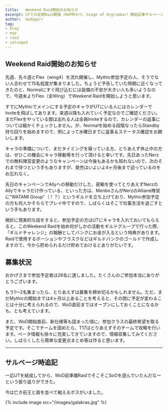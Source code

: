 ```yaml
---
title:   Weekend Raid開始のお知らせ
excerpt: UTでの定期Raid開催（MoP終わり、Siege of Orgrimmar）開始記事サルベージ
author:  Gadagarr
tag:
- blog
- mop
- raid
- salvaged
---
```


## Weekend Raid開始のお知らせ

先週、先々週とFlex（wing4）を流れ開催し、Mythic参加予定の人、そうでない人合わせて15名程度が集まりました。ちょうど予告していた時期に近くなってきたのと、Normalにすぐ飛び込むには装備の不安が大きい人も多いようなので、今週末よりFlex（全Wing）でWeekend Raidを開始しようと思います。

すでにMythicでメインにする予定のキャラがUTにいる人にはカレンダーでInviteを飛ばしてあります。来週以降も入れていく予定なのでご確認ください。まだFlexをやっている間は出れる人は全員Inviteするので、カレンダーの返事については細かくチェックしません。が、Normalを始める段階なったらStandby持ち回りを始めますので、例によって水曜日までに返事＆ステータス確認をお願いします。

キャラの準備について、まだタイミングを窺っている方、とりあえず休止中の方は、ぜひこの機会にキャラ移動等を行って頂けると幸いです。先日あったNerzでの無料陣営変更のようなキャンペーンは今後もあるかも知れないので、次のそれまで待つという手もありますが、発売はいよいよ4ヶ月後まで迫っているのをお忘れなく。

先日のキャンペーンでAllyへの移動だけした、密輸を使ってとりあえずNerzのAllyでキャラだけ作っている、といった方は、MenboさんがNerzのAlliane陣営に"WATAMI Group"（！？）というギルドを立ち上げており、Mythic参加予定の方も何人かそちらでプレイ中ですので、しばらくはそこで社畜生活を過ごすという手もあります。

微妙に現実的な話をすると、参加予定の方はUTにキャラを入れておいてもらえると、このWeekend Raidを始め何がしかの活動をギルドグループで行った際、「ギルドチャレンジ」の報酬としてバンクにお金が入るという特典があります。Raidで使用するポーションやフラスクなどはギルドバンクのゴールドで作成しますので、今から貯められるだけ貯めておけるとありがたいです。

## 募集状況

おかげさまで参加予定者は26名に達しました。たくさんのご参加本当にありがとうございます。

もう1～2名集まったら、とりあえずは募集を締め切るかもしれません。ただ、まだMythicの開始までは4ヶ月以上あることを考えると、その間に予定が変わることは十分に考えられるので、WoD直前まではオープンにしておくことになるかも、とも考えています。

また、WoD開始直前、新仕様等も固まった頃に、参加クラスの最終希望を取る予定です。そこでチームを固めたら、T17はとりあえずそのチームで攻略を行います。ベータ情報も徐々に充実してきていますので、情報収集してみてください。しばらくしたら簡単な変更点まとめ等は作ると思います。

-----

## サルベージ時追記

一応UTを結成してから、WoD前準備RaidでそこそこSoOを遊んでいたんだなーという振り返りができた。

今は亡き前王と肩を並べて戦えるボスがいました。

{% include image src="/images/galakras.jpg" %}
